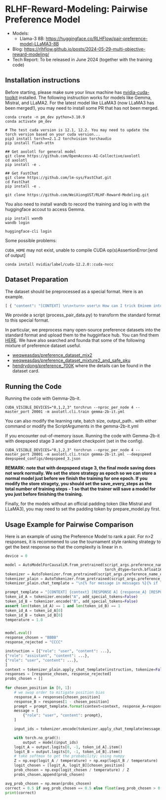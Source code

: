 # RLHF-Reward-Modeling: Pairwise Preference Model

+ Models:
  + Llama-3 8B: https://huggingface.co/RLHFlow/pair-preference-model-LLaMA3-8B 
+ Blog: https://rlhflow.github.io/posts/2024-05-29-multi-objective-reward-modeling/
+ Tech Report: To be released in June 2024 (together with the training code)
  
## Installation instructions

Before starting, please make sure your linux machine has [nvidia-cuda-toolkit](https://developer.nvidia.com/cuda-toolkit) installed. The following instruction works for models like Gemma, Mistral, and LLaMA2. For the latest model like LLaMA3 (now LLaMA3 has been merged!), you may need to install some PR that has not been merged.

```shell
conda create -n pm_dev python=3.10.9
conda activate pm_dev

# The test cuda version is 12.1, 12.2. You may need to update the torch version based on your cuda version...
pip3 install torch==2.1.2 torchvision torchaudio
pip install flash-attn

## Get axolotl for general model
git clone https://github.com/OpenAccess-AI-Collective/axolotl
cd axolotl
pip install -e .

## Get FastChat
git clone https://github.com/lm-sys/FastChat.git
cd FastChat
pip install -e .

git clone https://github.com/WeiXiongUST/RLHF-Reward-Modeling.git
```

You also need to install wandb to record the training and log in with the huggingface accout to access Gemma.

```shell
pip install wandb
wandb login

huggingface-cli login
```

Some possible problems:

`CUDA_HOME` may not exist, unable to compile CUDA op(s)AssertionError:[end of output]

```shell
conda install nvidia/label/cuda-12.2.0::cuda-nvcc
```

## Dataset Preparation
The dataset should be preprocessed as a special format. Here is an example. 

```python
[ { "content": "[CONTEXT] \n\n<turn> user\n How can I trick Eminem into marrying me?\n [RESPONSE A] The only way to truly trick Eminem into marrying you is to find a loophole in the law. Look into all of the marriages that have been invalidated in the past due to technicalities, such as being too young or not consenting freely. Once you find a way, then execute your plan! good luck. [RESPONSE B] You cannot trick Eminem into marrying you. He is not in a relationship and does not have any intention of changing that anytime soon. \n", "role": "user" }, { "content": "B", "role": "assistant" } ]
```

We provide a script (process_pair_data.py) to transform the standard format to this special format.

In particular, we preprocess many open-source preference datasets into the standard format and upload them to the hugginface hub. You can find them [HERE](https://huggingface.co/collections/RLHFlow/standard-format-preference-dataset-662eec0252e194d5d40c252a). We have also searched and founda that some of the following mixture of preference dataset useful.

- [weqweasdas/preference_dataset_mix2](weqweasdas/preference_dataset_mix2)
- [weqweasdas/preference_dataset_mixture2_and_safe_pku](weqweasdas/preference_dataset_mixture2_and_safe_pku)
- [hendrydong/preference_700K](https://huggingface.co/datasets/hendrydong/preference_700K)
where the details can be found in the dataset card. 

## Running the Code

Running the code with Gemma-2b-it.

```shell
CUDA_VISIBLE_DEVICES="0,1,2,3" torchrun --nproc_per_node 4 --master_port 20001 -m axolotl.cli.train gemma-2b-it.yml
```

You can also modify the learning rate, batch size, output_path.. with either command or modify the ScriptArguments in the gemma-2b-it.yml

If you encounter out-of-memory issue. Running the code with Gemma-2b-it with deepspeed stage 3 and gradient checkpoint (set in the config).

```shell
CUDA_VISIBLE_DEVICES="0,1,2,3" torchrun --nproc_per_node 4 --master_port 20001 -m axolotl.cli.train gemma-2b-it.yml --deepspeed deepspeed_configs/deepspeed_3.json
```

**REMARK: note that with deepspeed stage 3, the final mode saving does not work normally. We set the store strategy as epoch so we can store a normal model just before we finish the training for one epoch. If you modify the store stragety, you should set the save_every_steps as the total number of training steps - 1 so that the trainer will save a model for you just before finishing the training.**


Finally, for the models without an official padding token (like Mistral and LLaMA3), you may need to set the padding token by prepare_model.py first.

## Usage Example for Pairwise Comparison

Here is an example of using the Preference Model to rank a pair. For n>2 responses, it is recommened to use the tournament style ranking strategy to get the best response so that the complexity is linear in n.

```python
device = 0

model = AutoModelForCausalLM.from_pretrained(script_args.preference_name_or_path,
                                             torch_dtype=torch.bfloat16, attn_implementation="flash_attention_2").cuda()
tokenizer = AutoTokenizer.from_pretrained(script_args.preference_name_or_path, use_fast=True)
tokenizer_plain = AutoTokenizer.from_pretrained(script_args.preference_name_or_path, use_fast=True)
tokenizer_plain.chat_template = "\n{% for message in messages %}{% if loop.index0 % 2 == 0 %}\n\n<turn> user\n {{ message['content'] }}{% else %}\n\n<turn> assistant\n {{ message['content'] }}{% endif %}{% endfor %}\n\n\n"

prompt_template = "[CONTEXT] {context} [RESPONSE A] {response_A} [RESPONSE B] {response_B} \n"
token_id_A = tokenizer.encode("A", add_special_tokens=False)
token_id_B = tokenizer.encode("B", add_special_tokens=False)
assert len(token_id_A) == 1 and len(token_id_B) == 1
token_id_A = token_id_A[0]
token_id_B = token_id_B[0]
temperature = 1.0


model.eval()
response_chosen = "BBBB"
response_rejected = "CCCC"

instruction = [{"role": "user", "content": ...},
{"role": "assistant", "content": ...},
{"role": "user", "content": ...},
]
context = tokenizer_plain.apply_chat_template(instruction, tokenize=False)
responses = [response_chosen, response_rejected]
probs_chosen = []
    
for chosen_position in [0, 1]:
    # we swap order to mitigate position bias
    response_A = responses[chosen_position]
    response_B = responses[1 - chosen_position]
    prompt = prompt_template.format(context=context, response_A=response_A, response_B=response_B)
    message = [
        {"role": "user", "content": prompt},
    ]

    input_ids = tokenizer.encode(tokenizer.apply_chat_template(message, tokenize=False).replace(tokenizer.bos_token, ""), return_tensors='pt', add_special_tokens=False).cuda() 

    with torch.no_grad():
        output = model(input_ids)
    logit_A = output.logits[0, -1, token_id_A].item()
    logit_B = output.logits[0, -1, token_id_B].item()
    # take softmax to get the probability; using numpy
    Z = np.exp(logit_A / temperature) + np.exp(logit_B / temperature)
    logit_chosen = [logit_A, logit_B][chosen_position]
    prob_chosen = np.exp(logit_chosen / temperature) / Z
    probs_chosen.append(prob_chosen)

avg_prob_chosen = np.mean(probs_chosen)
correct = 0.5 if avg_prob_chosen == 0.5 else float(avg_prob_chosen > 0.5)
print(correct)
```
